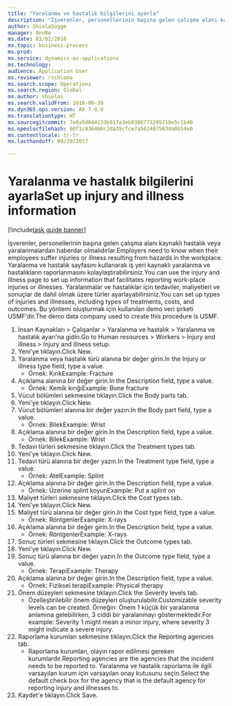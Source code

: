 ```yaml
--- 
title: "Yaralanma ve hastalık bilgilerini ayarla"
description: "İşverenler, personellerinin başına gelen çalışma alanı kaynaklı hastalık veya yaralanmalardan haberdar olmalıdırlar."
author: ShielaSogge
manager: AnnBe
ms.date: 03/02/2016
ms.topic: business-process
ms.prod: 
ms.service: dynamics-ax-applications
ms.technology: 
audience: Application User
ms.reviewer: rschloma
ms.search.scope: Operations
ms.search.region: Global
ms.author: shielas
ms.search.validFrom: 2016-06-30
ms.dyn365.ops.version: AX 7.0.0
ms.translationtype: HT
ms.sourcegitcommit: 7e0a5d044133b917a3eb9386773205218e5c1b40
ms.openlocfilehash: 60f1c836400c2da39cfce7a5024075634a0b54e0
ms.contentlocale: tr-tr
ms.lasthandoff: 09/29/2017

---
```

# <a name="set-up-injury-and-illness-information"></a><span data-ttu-id="c7fe5-103">Yaralanma ve hastalık bilgilerini ayarla</span><span class="sxs-lookup"><span data-stu-id="c7fe5-103">Set up injury and illness information</span></span>

[!include[task guide banner](../../includes/task-guide-banner.md)]

<span data-ttu-id="c7fe5-104">İşverenler, personellerinin başına gelen çalışma alanı kaynaklı hastalık veya yaralanmalardan haberdar olmalıdırlar.</span><span class="sxs-lookup"><span data-stu-id="c7fe5-104">Employers need to know when their employees suffer injuries or illness resulting from hazards in the workplace.</span></span> <span data-ttu-id="c7fe5-105">Yaralanma ve hastalık sayfasını kullanarak iş yeri kaynaklı yaralanma ve hastalıkların raporlanmasını kolaylaştırabilirsiniz.</span><span class="sxs-lookup"><span data-stu-id="c7fe5-105">You can use the injury and illness page to set up information that facilitates reporting work-place injuries or illnesses.</span></span> <span data-ttu-id="c7fe5-106">Yaralanmalar ve hastalıklar için tedaviler, maliyetleri ve sonuçlar de dahil olmak üzere türler ayarlayabilirsiniz.</span><span class="sxs-lookup"><span data-stu-id="c7fe5-106">You can set up types of injuries and illnesses, including types of treatments, costs, and outcomes.</span></span> <span data-ttu-id="c7fe5-107">Bu yöntemi oluşturmak için kullanılan demo veri şirketi USMF'dir.</span><span class="sxs-lookup"><span data-stu-id="c7fe5-107">The demo data company used to create this procedure is USMF.</span></span>

1. <span data-ttu-id="c7fe5-108">İnsan Kaynakları > Çalışanlar > Yaralanma ve hastalık > Yaralanma ve hastalık ayarı'na gidin.</span><span class="sxs-lookup"><span data-stu-id="c7fe5-108">Go to Human resources > Workers > Injury and illness > Injury and illness setup.</span></span>
2. <span data-ttu-id="c7fe5-109">Yeni'ye tıklayın.</span><span class="sxs-lookup"><span data-stu-id="c7fe5-109">Click New.</span></span>
3. <span data-ttu-id="c7fe5-110">Yaralanma veya hastalık türü alanına bir değer girin.</span><span class="sxs-lookup"><span data-stu-id="c7fe5-110">In the Injury or illness type field, type a value.</span></span>
    * <span data-ttu-id="c7fe5-111">Örnek: Kırık</span><span class="sxs-lookup"><span data-stu-id="c7fe5-111">Example: Fracture</span></span>  
4. <span data-ttu-id="c7fe5-112">Açıklama alanına bir değer girin.</span><span class="sxs-lookup"><span data-stu-id="c7fe5-112">In the Description field, type a value.</span></span>
    * <span data-ttu-id="c7fe5-113">Örnek: Kemik kırığı</span><span class="sxs-lookup"><span data-stu-id="c7fe5-113">Example: Bone fracture</span></span>  
5. <span data-ttu-id="c7fe5-114">Vücut bölümleri sekmesine tıklayın.</span><span class="sxs-lookup"><span data-stu-id="c7fe5-114">Click the Body parts tab.</span></span>
6. <span data-ttu-id="c7fe5-115">Yeni'ye tıklayın.</span><span class="sxs-lookup"><span data-stu-id="c7fe5-115">Click New.</span></span>
7. <span data-ttu-id="c7fe5-116">Vücut bölümleri alanına bir değer yazın.</span><span class="sxs-lookup"><span data-stu-id="c7fe5-116">In the Body part field, type a value.</span></span>
    * <span data-ttu-id="c7fe5-117">Örnek: Bilek</span><span class="sxs-lookup"><span data-stu-id="c7fe5-117">Example: Wrist</span></span>  
8. <span data-ttu-id="c7fe5-118">Açıklama alanına bir değer girin.</span><span class="sxs-lookup"><span data-stu-id="c7fe5-118">In the Description field, type a value.</span></span>
    * <span data-ttu-id="c7fe5-119">Örnek: Bilek</span><span class="sxs-lookup"><span data-stu-id="c7fe5-119">Example: Wrist</span></span>  
9. <span data-ttu-id="c7fe5-120">Tedavi türleri sekmesine tıklayın.</span><span class="sxs-lookup"><span data-stu-id="c7fe5-120">Click the Treatment types tab.</span></span>
10. <span data-ttu-id="c7fe5-121">Yeni'ye tıklayın.</span><span class="sxs-lookup"><span data-stu-id="c7fe5-121">Click New.</span></span>
11. <span data-ttu-id="c7fe5-122">Tedavi türü alanına bir değer yazın.</span><span class="sxs-lookup"><span data-stu-id="c7fe5-122">In the Treatment type field, type a value.</span></span>
    * <span data-ttu-id="c7fe5-123">Örnek: Atel</span><span class="sxs-lookup"><span data-stu-id="c7fe5-123">Example: Splint</span></span>  
12. <span data-ttu-id="c7fe5-124">Açıklama alanına bir değer girin.</span><span class="sxs-lookup"><span data-stu-id="c7fe5-124">In the Description field, type a value.</span></span>
    * <span data-ttu-id="c7fe5-125">Örnek: Üzerine splint koyun</span><span class="sxs-lookup"><span data-stu-id="c7fe5-125">Example: Put a splint on</span></span>  
13. <span data-ttu-id="c7fe5-126">Maliyet türleri sekmesine tıklayın.</span><span class="sxs-lookup"><span data-stu-id="c7fe5-126">Click the Cost types tab.</span></span>
14. <span data-ttu-id="c7fe5-127">Yeni'ye tıklayın.</span><span class="sxs-lookup"><span data-stu-id="c7fe5-127">Click New.</span></span>
15. <span data-ttu-id="c7fe5-128">Maliyet türü alanına bir değer girin.</span><span class="sxs-lookup"><span data-stu-id="c7fe5-128">In the Cost type field, type a value.</span></span>
    * <span data-ttu-id="c7fe5-129">Örnek: Röntgenler</span><span class="sxs-lookup"><span data-stu-id="c7fe5-129">Example: X-rays</span></span>  
16. <span data-ttu-id="c7fe5-130">Açıklama alanına bir değer girin.</span><span class="sxs-lookup"><span data-stu-id="c7fe5-130">In the Description field, type a value.</span></span>
    * <span data-ttu-id="c7fe5-131">Örnek: Röntgenler</span><span class="sxs-lookup"><span data-stu-id="c7fe5-131">Example: X-rays</span></span>  
17. <span data-ttu-id="c7fe5-132">Sonuç türleri sekmesine tıklayın.</span><span class="sxs-lookup"><span data-stu-id="c7fe5-132">Click the Outcome types tab.</span></span>
18. <span data-ttu-id="c7fe5-133">Yeni'ye tıklayın.</span><span class="sxs-lookup"><span data-stu-id="c7fe5-133">Click New.</span></span>
19. <span data-ttu-id="c7fe5-134">Sonuç türü alanına bir değer yazın.</span><span class="sxs-lookup"><span data-stu-id="c7fe5-134">In the Outcome type field, type a value.</span></span>
    * <span data-ttu-id="c7fe5-135">Örnek: Terapi</span><span class="sxs-lookup"><span data-stu-id="c7fe5-135">Example: Therapy</span></span>  
20. <span data-ttu-id="c7fe5-136">Açıklama alanına bir değer girin.</span><span class="sxs-lookup"><span data-stu-id="c7fe5-136">In the Description field, type a value.</span></span>
    * <span data-ttu-id="c7fe5-137">Örnek: Fiziksel terapi</span><span class="sxs-lookup"><span data-stu-id="c7fe5-137">Example: Physical therapy</span></span>  
21. <span data-ttu-id="c7fe5-138">Önem düzeyleri sekmesine tıklayın.</span><span class="sxs-lookup"><span data-stu-id="c7fe5-138">Click the Severity levels tab.</span></span>
    * <span data-ttu-id="c7fe5-139">Özelleştirilebilir önem düzeyleri oluşturulabilir.</span><span class="sxs-lookup"><span data-stu-id="c7fe5-139">Customizable severity levels can be created.</span></span> <span data-ttu-id="c7fe5-140">Örneğin: Önem 1 küçük bir yaralanma anlamına gelebilirken, 3 ciddi bir yaralanmayı göstermektedir.</span><span class="sxs-lookup"><span data-stu-id="c7fe5-140">For example: Severity 1 might mean a minor injury, where severity 3 might indicate a severe injury.</span></span>  
22. <span data-ttu-id="c7fe5-141">Raporlama kurumları sekmesine tıklayın.</span><span class="sxs-lookup"><span data-stu-id="c7fe5-141">Click the Reporting agencies tab.</span></span>
    * <span data-ttu-id="c7fe5-142">Raporlama kurumları, olayın rapor edilmesi gereken kurumlardır.</span><span class="sxs-lookup"><span data-stu-id="c7fe5-142">Reporting agencies are the agencies that the incident needs to be reported to.</span></span> <span data-ttu-id="c7fe5-143">Yaralanma ve hastalık raporlama ile ilgili varsayılan kurum için varsayılan onay kutusunu seçin.</span><span class="sxs-lookup"><span data-stu-id="c7fe5-143">Select the default check box for the agency that is the default agency for reporting injury and illnesses to.</span></span>  
23. <span data-ttu-id="c7fe5-144">Kaydet'e tıklayın.</span><span class="sxs-lookup"><span data-stu-id="c7fe5-144">Click Save.</span></span>


